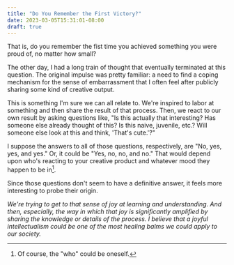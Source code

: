 ```yaml
---
title: "Do You Remember the First Victory?"
date: 2023-03-05T15:31:01-08:00
draft: true
---
```


That is, do you remember the fist time you achieved something you were proud
of, no matter how small?

The other day, I had a long train of thought that eventually terminated at this
question.  The original impulse was pretty familiar: a need to find a coping
mechanism for the sense of embarrassment that I often feel after publicly
sharing some kind of creative output.

This is something I'm sure we can all relate to.  We're inspired to labor at
something and then share the result of that process.  Then, we react to our own
result by asking questions like, "Is this actually that interesting?  Has
someone else already thought of this?  Is this naive, juvenile, etc.?  Will
someone else look at this and think, 'That's cute.'?"

I suppose the answers to all of those questions, respectively, are "No, yes,
yes, and yes."  Or, it could be "Yes, no, no, and no."  That would depend upon
who's reacting to your creative product and whatever mood they happen to be
in[^1].

Since those questions don't seem to have a definitive answer, it feels more
interesting to probe their origin.

*We're trying to get to that sense of joy at learning and understanding.  And
then, especially, the way in which that joy is significantly amplified by
sharing the knowledge or details of the process.  I believe that a joyful
intellectualism could be one of the most healing balms we could apply to our
society.*

[^1]: Of course, the "who" could be oneself.
